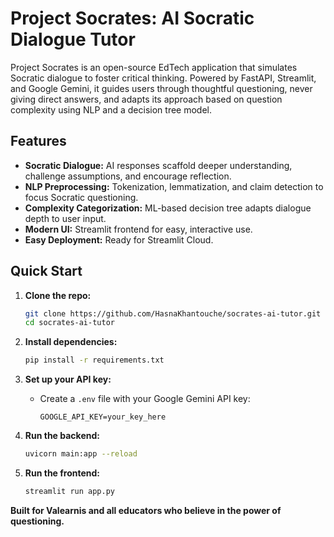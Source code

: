 # Project Socrates: AI Socratic Dialogue Tutor

Project Socrates is an open-source EdTech application that simulates Socratic dialogue to foster critical thinking. Powered by FastAPI, Streamlit, and Google Gemini, it guides users through thoughtful questioning, never giving direct answers, and adapts its approach based on question complexity using NLP and a decision tree model.

## Features
 
- **Socratic Dialogue:** AI responses scaffold deeper understanding, challenge assumptions, and encourage reflection.
- **NLP Preprocessing:** Tokenization, lemmatization, and claim detection to focus Socratic questioning.
- **Complexity Categorization:** ML-based decision tree adapts dialogue depth to user input.
- **Modern UI:** Streamlit frontend for easy, interactive use.
- **Easy Deployment:** Ready for Streamlit Cloud.

## Quick Start

1. **Clone the repo:**
   ```bash
   git clone https://github.com/HasnaKhantouche/socrates-ai-tutor.git
   cd socrates-ai-tutor
   ```

2. **Install dependencies:**
   ```bash
   pip install -r requirements.txt
   ```

3. **Set up your API key:**
   - Create a `.env` file with your Google Gemini API key:
     ```
     GOOGLE_API_KEY=your_key_here
     ```

4. **Run the backend:**
   ```bash
   uvicorn main:app --reload
   ```

5. **Run the frontend:**
   ```bash
   streamlit run app.py
   ```



**Built for Valearnis and all educators who believe in the power of questioning.**
